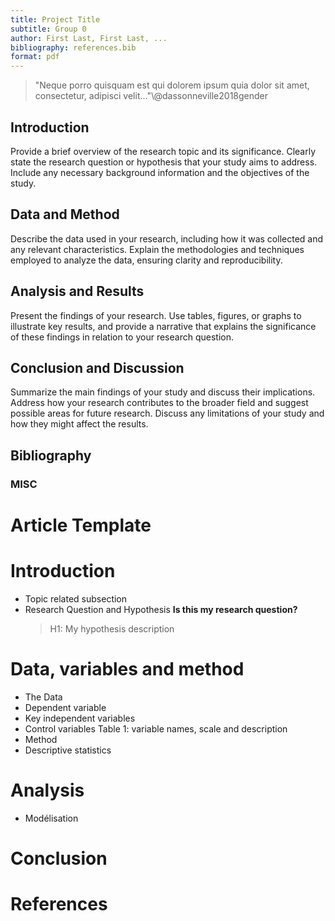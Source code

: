```yaml
---
title: Project Title
subtitle: Group 0  
author: First Last, First Last, ...
bibliography: references.bib
format: pdf
---
```


> "Neque porro quisquam est qui dolorem ipsum quia dolor sit amet, consectetur, adipisci velit..."\\@dassonneville2018gender

## Introduction
Provide a brief overview of the research topic and its significance. Clearly state the research question or hypothesis that your study aims to address. Include any necessary background information and the objectives of the study.

## Data and Method
Describe the data used in your research, including how it was collected and any relevant characteristics. Explain the methodologies and techniques employed to analyze the data, ensuring clarity and reproducibility.

## Analysis and Results
Present the findings of your research. Use tables, figures, or graphs to illustrate key results, and provide a narrative that explains the significance of these findings in relation to your research question.

## Conclusion and Discussion
Summarize the main findings of your study and discuss their implications. Address how your research contributes to the broader field and suggest possible areas for future research. Discuss any limitations of your study and how they might affect the results.

## Bibliography

### MISC
# Article Template
# Introduction
- Topic related subsection
- Research Question and Hypothesis
    **Is this my research question?**
    > H1: My hypothesis description
# Data, variables and method
- The Data
- Dependent variable
- Key independent variables
- Control variables
    Table 1: variable names, scale and description
- Method
- Descriptive statistics
# Analysis
- Modélisation
# Conclusion
# References
